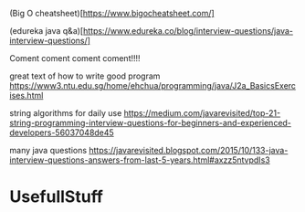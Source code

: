 (Big O cheatsheet)[https://www.bigocheatsheet.com/]

(edureka java q&a)[https://www.edureka.co/blog/interview-questions/java-interview-questions/]

Coment coment coment coment!!!!

great text of how to write good program https://www3.ntu.edu.sg/home/ehchua/programming/java/J2a_BasicsExercises.html

string algorithms for daily use https://medium.com/javarevisited/top-21-string-programming-interview-questions-for-beginners-and-experienced-developers-56037048de45

many java questions https://javarevisited.blogspot.com/2015/10/133-java-interview-questions-answers-from-last-5-years.html#axzz5ntvpdIs3

# UsefullStuff

